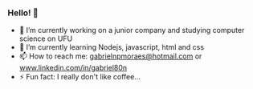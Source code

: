 ### Hello! 👋

- 🔭 I’m currently working on a junior company and studying computer science on UFU
- 🌱 I’m currently learning Nodejs, javascript, html and css
- 📫 How to reach me: gabrielnpmoraes@hotmail.com or www.linkedin.com/in/gabriel80n
- ⚡ Fun fact: I really don't like coffee...

